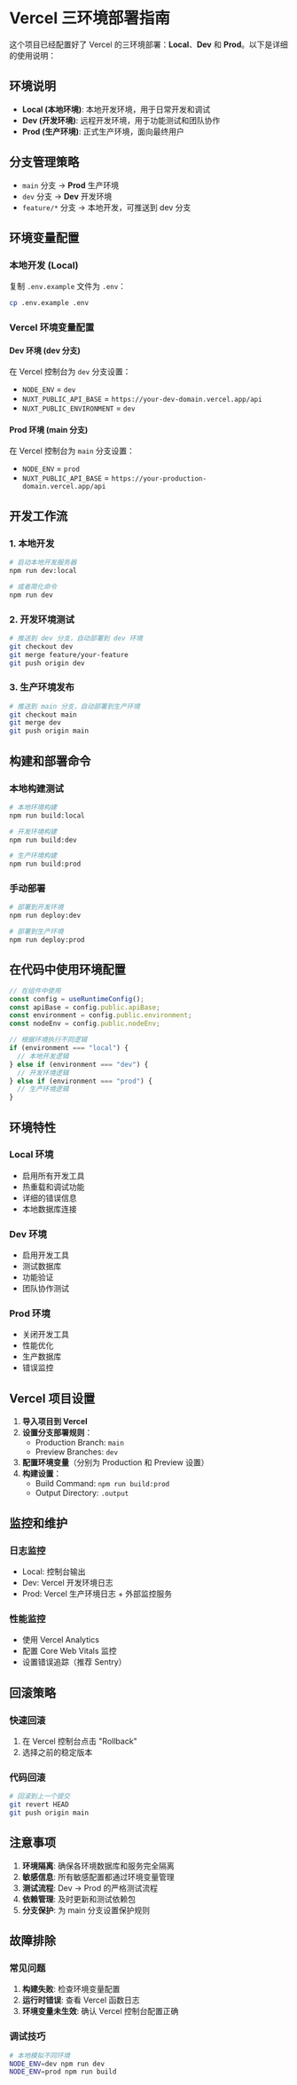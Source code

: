 # Vercel 三环境部署指南

这个项目已经配置好了 Vercel 的三环境部署：**Local**、**Dev** 和 **Prod**。以下是详细的使用说明：

## 环境说明

- **Local (本地环境)**: 本地开发环境，用于日常开发和调试
- **Dev (开发环境)**: 远程开发环境，用于功能测试和团队协作
- **Prod (生产环境)**: 正式生产环境，面向最终用户

## 分支管理策略

- `main` 分支 → **Prod** 生产环境
- `dev` 分支 → **Dev** 开发环境
- `feature/*` 分支 → 本地开发，可推送到 dev 分支

## 环境变量配置

### 本地开发 (Local)

复制 `.env.example` 文件为 `.env`：

```bash
cp .env.example .env
```

### Vercel 环境变量配置

#### Dev 环境 (dev 分支)

在 Vercel 控制台为 `dev` 分支设置：

- `NODE_ENV` = `dev`
- `NUXT_PUBLIC_API_BASE` = `https://your-dev-domain.vercel.app/api`
- `NUXT_PUBLIC_ENVIRONMENT` = `dev`

#### Prod 环境 (main 分支)

在 Vercel 控制台为 `main` 分支设置：

- `NODE_ENV` = `prod`
- `NUXT_PUBLIC_API_BASE` = `https://your-production-domain.vercel.app/api`

## 开发工作流

### 1. 本地开发

```bash
# 启动本地开发服务器
npm run dev:local

# 或者简化命令
npm run dev
```

### 2. 开发环境测试

```bash
# 推送到 dev 分支，自动部署到 dev 环境
git checkout dev
git merge feature/your-feature
git push origin dev
```

### 3. 生产环境发布

```bash
# 推送到 main 分支，自动部署到生产环境
git checkout main
git merge dev
git push origin main
```

## 构建和部署命令

### 本地构建测试

```bash
# 本地环境构建
npm run build:local

# 开发环境构建
npm run build:dev

# 生产环境构建
npm run build:prod
```

### 手动部署

```bash
# 部署到开发环境
npm run deploy:dev

# 部署到生产环境
npm run deploy:prod
```

## 在代码中使用环境配置

```typescript
// 在组件中使用
const config = useRuntimeConfig();
const apiBase = config.public.apiBase;
const environment = config.public.environment;
const nodeEnv = config.public.nodeEnv;

// 根据环境执行不同逻辑
if (environment === "local") {
  // 本地开发逻辑
} else if (environment === "dev") {
  // 开发环境逻辑
} else if (environment === "prod") {
  // 生产环境逻辑
}
```

## 环境特性

### Local 环境

- 启用所有开发工具
- 热重载和调试功能
- 详细的错误信息
- 本地数据库连接

### Dev 环境

- 启用开发工具
- 测试数据库
- 功能验证
- 团队协作测试

### Prod 环境

- 关闭开发工具
- 性能优化
- 生产数据库
- 错误监控

## Vercel 项目设置

1. **导入项目到 Vercel**
2. **设置分支部署规则**：
   - Production Branch: `main`
   - Preview Branches: `dev`
3. **配置环境变量**（分别为 Production 和 Preview 设置）
4. **构建设置**：
   - Build Command: `npm run build:prod`
   - Output Directory: `.output`

## 监控和维护

### 日志监控

- Local: 控制台输出
- Dev: Vercel 开发环境日志
- Prod: Vercel 生产环境日志 + 外部监控服务

### 性能监控

- 使用 Vercel Analytics
- 配置 Core Web Vitals 监控
- 设置错误追踪（推荐 Sentry）

## 回滚策略

### 快速回滚

1. 在 Vercel 控制台点击 "Rollback"
2. 选择之前的稳定版本

### 代码回滚

```bash
# 回滚到上一个提交
git revert HEAD
git push origin main
```

## 注意事项

1. **环境隔离**: 确保各环境数据库和服务完全隔离
2. **敏感信息**: 所有敏感配置都通过环境变量管理
3. **测试流程**: Dev → Prod 的严格测试流程
4. **依赖管理**: 及时更新和测试依赖包
5. **分支保护**: 为 main 分支设置保护规则

## 故障排除

### 常见问题

1. **构建失败**: 检查环境变量配置
2. **运行时错误**: 查看 Vercel 函数日志
3. **环境变量未生效**: 确认 Vercel 控制台配置正确

### 调试技巧

```bash
# 本地模拟不同环境
NODE_ENV=dev npm run dev
NODE_ENV=prod npm run build
```

